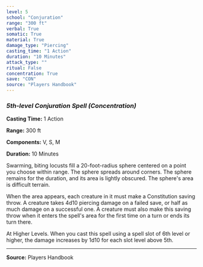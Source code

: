 ```yaml
---
level: 5
school: "Conjuration"
range: "300 ft"
verbal: True
somatic: True
material: True
damage_type: "Piercing"
casting_time: "1 Action"
duration: "10 Minutes"
attack_type: ""
ritual: False
concentration: True
save: "CON"
source: "Players Handbook"
---
```


### *5th-level Conjuration Spell* *(Concentration)*

**Casting Time:** 1 Action

**Range:** 300 ft

**Components:** V, S, M

**Duration:** 10 Minutes

Swarming, biting locusts fill a 20-foot-radius sphere centered on a point you choose within range. The sphere spreads around corners. The sphere remains for the duration, and its area is lightly obscured. The sphere's area is difficult terrain.
 
 When the area appears, each creature in it must make a Constitution saving throw. A creature takes 4d10 piercing damage on a failed save, or half as much damage on a successful one. A creature must also make this saving throw when it enters the spell's area for the first time on a turn or ends its turn there.
 
 At Higher Levels. When you cast this spell using a spell slot of 6th level or higher, the damage increases by 1d10 for each slot level above 5th.

---
**Source:** Players Handbook
